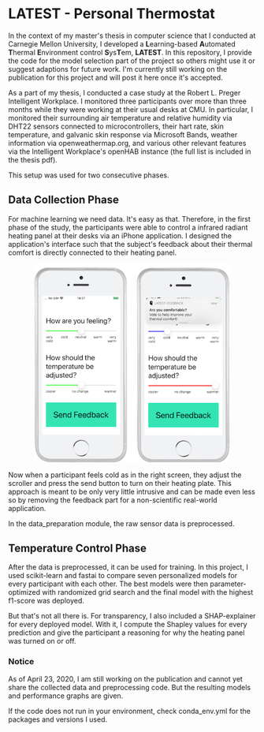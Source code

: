 # LATEST - Personal Thermostat

In the context of my master's thesis in computer science that I conducted at Carnegie
Mellon University, I developed a **L**earning-based **A**utomated **T**hermal 
**E**nvironment control **S**ys**T**em, **LATEST**. In this repository, I provide the code 
for the model selection part of the project so others might use it or suggest adaptions 
for future work. I'm currently still working on the publication for this project and 
will post it here once it's accepted. 
 
As a part of my thesis, I conducted a case study at the Robert L. Preger Intelligent 
Workplace. I monitored three participants over more than three months while they 
were working at their usual desks at CMU. In particular, I monitored their surrounding air
temperature and relative humidity via DHT22 sensors connected to microcontrollers, their hart 
rate, skin temperature, and galvanic skin response via Microsoft Bands, weather 
information via openweathermap.org, and various other relevant features via the Intelligent 
Workplace's openHAB instance (the full list is included in the thesis pdf).

This setup was used for two consecutive phases.

## Data Collection Phase
For machine learning we need data. It's easy as that. Therefore, in the first phase of the 
study, the participants were able to control a infrared radiant heating panel at their 
desks via an iPhone application. I designed the application's interface such
that the subject's feedback about their thermal comfort is directly connected to their 
heating panel. 

<p align="center">
  <img src="https://raw.githubusercontent.com/pruoff/LATEST/master/figures/ui_data_collection_small.png" width="400" />
</p>

Now when a participant feels cold as in the right screen, they adjust the scroller and press
the send button to turn on their heating plate. This approach is meant to be only very 
little intrusive and can be made even less so by removing the feedback part for a 
non-scientific real-world application.

In the data_preparation module, the raw sensor data is preprocessed.

## Temperature Control Phase  

After the data is preprocessed, it can be used for training. In this project, I used 
scikit-learn and fastai to compare seven personalized models for every participant with 
each other. The best models were then parameter-optimized with randomized grid search and 
the final model with the highest f1-score was deployed.

But that's not all there is. For transparency, I also included a SHAP-explainer for every 
deployed model. With it, I compute the Shapley values for every prediction and give
the participant a reasoning for why the heating panel was turned on or off. 


### Notice
As of April 23, 2020, I am still working on the publication and cannot yet share the collected
data and preprocessing code. But the resulting models and performance graphs are given.

If the code does not run in your environment, check conda_env.yml for the packages and 
versions I used.